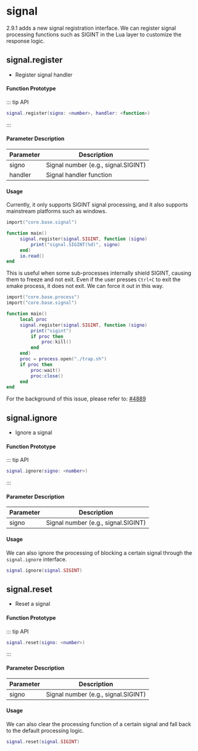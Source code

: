 # signal

2.9.1 adds a new signal registration interface. We can register signal processing functions such as SIGINT in the Lua layer to customize the response logic.

## signal.register

- Register signal handler

#### Function Prototype

::: tip API
```lua
signal.register(signo: <number>, handler: <function>)
```
:::


#### Parameter Description

| Parameter | Description |
|-----------|-------------|
| signo | Signal number (e.g., signal.SIGINT) |
| handler | Signal handler function |

#### Usage

Currently, it only supports SIGINT signal processing, and it also supports mainstream platforms such as windows.

```lua
import("core.base.signal")

function main()
     signal.register(signal.SIGINT, function (signo)
         print("signal.SIGINT(%d)", signo)
     end)
     io.read()
end
```

This is useful when some sub-processes internally shield SIGINT, causing them to freeze and not exit. Even if the user presses `Ctrl+C` to exit the xmake process, it does not exit.
We can force it out in this way.

```lua
import("core.base.process")
import("core.base.signal")

function main()
     local proc
     signal.register(signal.SIGINT, function (signo)
         print("sigint")
         if proc then
             proc:kill()
         end
     end)
     proc = process.open("./trap.sh")
     if proc then
         proc:wait()
         proc:close()
     end
end
```

For the background of this issue, please refer to: [#4889](https://github.com/xmake-io/xmake/issues/4889)

## signal.ignore

- Ignore a signal

#### Function Prototype

::: tip API
```lua
signal.ignore(signo: <number>)
```
:::


#### Parameter Description

| Parameter | Description |
|-----------|-------------|
| signo | Signal number (e.g., signal.SIGINT) |

#### Usage

We can also ignore the processing of blocking a certain signal through the `signal.ignore` interface.

```lua
signal.ignore(signal.SIGINT)
```

## signal.reset

- Reset a signal

#### Function Prototype

::: tip API
```lua
signal.reset(signo: <number>)
```
:::


#### Parameter Description

| Parameter | Description |
|-----------|-------------|
| signo | Signal number (e.g., signal.SIGINT) |

#### Usage

We can also clear the processing function of a certain signal and fall back to the default processing logic.

```lua
signal.reset(signal.SIGINT)
```
